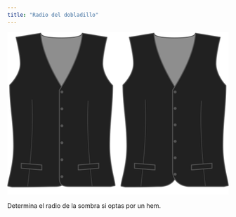 ```yaml
---
title: "Radio del dobladillo"
---
```


![Radio del dobladillo](hemradius.svg)

Determina el radio de la sombra si optas por un hem.




